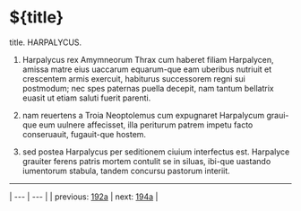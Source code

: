 # ${title}

title. HARPALYCUS.



1. Harpalycus rex Amymneorum Thrax cum haberet filiam Harpalycen, amissa matre eius uaccarum equarum-que eam uberibus nutriuit et crescentem armis exercuit, habiturus successorem regni sui postmodum; nec spes paternas puella decepit, nam tantum bellatrix euasit ut etiam saluti fuerit parenti.



2. nam reuertens a Troia Neoptolemus cum expugnaret Harpalycum graui-que eum uulnere affecisset, illa periturum patrem impetu facto conseruauit, fugauit-que hostem.



3. sed postea Harpalycus per seditionem ciuium interfectus est. Harpalyce grauiter ferens patris mortem contulit se in siluas, ibi-que uastando iumentorum stabula, tandem concursu pastorum interiit.



---

| --- | --- |
| previous: [192a](../192a/) | next: [194a](../194a/) |